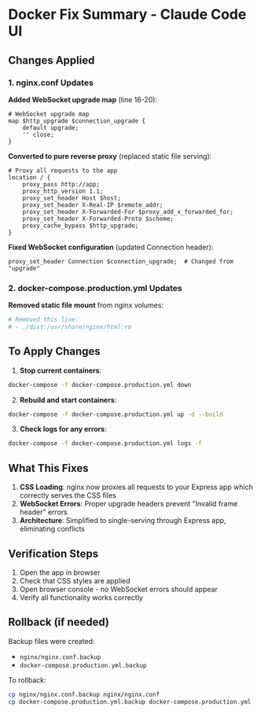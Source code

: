 # Docker Fix Summary - Claude Code UI

## Changes Applied

### 1. nginx.conf Updates

**Added WebSocket upgrade map** (line 16-20):
```nginx
# WebSocket upgrade map
map $http_upgrade $connection_upgrade {
    default upgrade;
    '' close;
}
```

**Converted to pure reverse proxy** (replaced static file serving):
```nginx
# Proxy all requests to the app
location / {
    proxy_pass http://app;
    proxy_http_version 1.1;
    proxy_set_header Host $host;
    proxy_set_header X-Real-IP $remote_addr;
    proxy_set_header X-Forwarded-For $proxy_add_x_forwarded_for;
    proxy_set_header X-Forwarded-Proto $scheme;
    proxy_cache_bypass $http_upgrade;
}
```

**Fixed WebSocket configuration** (updated Connection header):
```nginx
proxy_set_header Connection $connection_upgrade;  # Changed from "upgrade"
```

### 2. docker-compose.production.yml Updates

**Removed static file mount** from nginx volumes:
```yaml
# Removed this line:
# - ./dist:/usr/share/nginx/html:ro
```

## To Apply Changes

1. **Stop current containers**:
```bash
docker-compose -f docker-compose.production.yml down
```

2. **Rebuild and start containers**:
```bash
docker-compose -f docker-compose.production.yml up -d --build
```

3. **Check logs for any errors**:
```bash
docker-compose -f docker-compose.production.yml logs -f
```

## What This Fixes

1. **CSS Loading**: nginx now proxies all requests to your Express app which correctly serves the CSS files
2. **WebSocket Errors**: Proper upgrade headers prevent "Invalid frame header" errors
3. **Architecture**: Simplified to single-serving through Express app, eliminating conflicts

## Verification Steps

1. Open the app in browser
2. Check that CSS styles are applied
3. Open browser console - no WebSocket errors should appear
4. Verify all functionality works correctly

## Rollback (if needed)

Backup files were created:
- `nginx/nginx.conf.backup`
- `docker-compose.production.yml.backup`

To rollback:
```bash
cp nginx/nginx.conf.backup nginx/nginx.conf
cp docker-compose.production.yml.backup docker-compose.production.yml
```